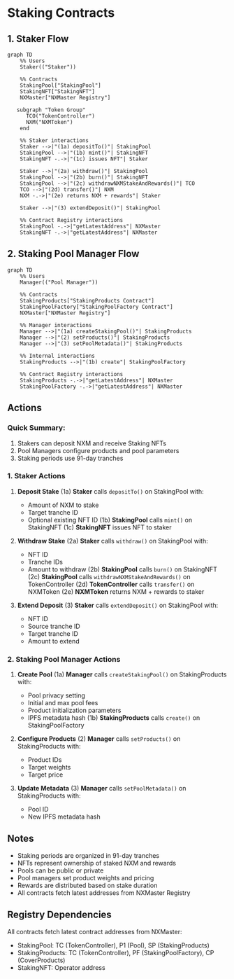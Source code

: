# Staking Contracts

## 1. Staker Flow

```mermaid
graph TD
    %% Users
    Staker(("Staker"))

    %% Contracts
    StakingPool["StakingPool"]
    StakingNFT["StakingNFT"]
    NXMaster["NXMaster Registry"]

   subgraph "Token Group"
      TCO("TokenController")
      NXM("NXMToken")
    end

    %% Staker interactions
    Staker -->|"(1a) depositTo()"| StakingPool
    StakingPool -->|"(1b) mint()"| StakingNFT
    StakingNFT -.->|"(1c) issues NFT"| Staker

    Staker -->|"(2a) withdraw()"| StakingPool
    StakingPool -->|"(2b) burn()"| StakingNFT
    StakingPool -->|"(2c) withdrawNXMStakeAndRewards()"| TCO
    TCO -->|"(2d) transfer()"| NXM
    NXM -.->|"(2e) returns NXM + rewards"| Staker

    Staker -->|"(3) extendDeposit()"| StakingPool

    %% Contract Registry interactions
    StakingPool -.->|"getLatestAddress"| NXMaster
    StakingNFT -.->|"getLatestAddress"| NXMaster
```

## 2. Staking Pool Manager Flow

```mermaid
graph TD
    %% Users
    Manager(("Pool Manager"))

    %% Contracts
    StakingProducts["StakingProducts Contract"]
    StakingPoolFactory["StakingPoolFactory Contract"]
    NXMaster["NXMaster Registry"]

    %% Manager interactions
    Manager -->|"(1a) createStakingPool()"| StakingProducts
    Manager -->|"(2) setProducts()"| StakingProducts
    Manager -->|"(3) setPoolMetadata()"| StakingProducts

    %% Internal interactions
    StakingProducts -->|"(1b) create"| StakingPoolFactory

    %% Contract Registry interactions
    StakingProducts -.->|"getLatestAddress"| NXMaster
    StakingPoolFactory -.->|"getLatestAddress"| NXMaster
```

## Actions

### Quick Summary:

1. Stakers can deposit NXM and receive Staking NFTs
2. Pool Managers configure products and pool parameters
3. Staking periods use 91-day tranches

### 1. Staker Actions

1. **Deposit Stake**
   (1a) **Staker** calls `depositTo()` on StakingPool with:

   - Amount of NXM to stake
   - Target tranche ID
   - Optional existing NFT ID
     (1b) **StakingPool** calls `mint()` on StakingNFT
     (1c) **StakingNFT** issues NFT to staker

2. **Withdraw Stake**
   (2a) **Staker** calls `withdraw()` on StakingPool with:

   - NFT ID
   - Tranche IDs
   - Amount to withdraw
     (2b) **StakingPool** calls `burn()` on StakingNFT
     (2c) **StakingPool** calls `withdrawNXMStakeAndRewards()` on TokenController
     (2d) **TokenController** calls `transfer()` on NXMToken
     (2e) **NXMToken** returns NXM + rewards to staker

3. **Extend Deposit**
   (3) **Staker** calls `extendDeposit()` on StakingPool with:
   - NFT ID
   - Source tranche ID
   - Target tranche ID
   - Amount to extend

### 2. Staking Pool Manager Actions

1. **Create Pool**
   (1a) **Manager** calls `createStakingPool()` on StakingProducts with:

   - Pool privacy setting
   - Initial and max pool fees
   - Product initialization parameters
   - IPFS metadata hash
     (1b) **StakingProducts** calls `create()` on StakingPoolFactory

2. **Configure Products**
   (2) **Manager** calls `setProducts()` on StakingProducts with:

   - Product IDs
   - Target weights
   - Target price

3. **Update Metadata**
   (3) **Manager** calls `setPoolMetadata()` on StakingProducts with:
   - Pool ID
   - New IPFS metadata hash

## Notes

- Staking periods are organized in 91-day tranches
- NFTs represent ownership of staked NXM and rewards
- Pools can be public or private
- Pool managers set product weights and pricing
- Rewards are distributed based on stake duration
- All contracts fetch latest addresses from NXMaster Registry

## Registry Dependencies

All contracts fetch latest contract addresses from NXMaster:

- StakingPool: TC (TokenController), P1 (Pool), SP (StakingProducts)
- StakingProducts: TC (TokenController), PF (StakingPoolFactory), CP (CoverProducts)
- StakingNFT: Operator address
